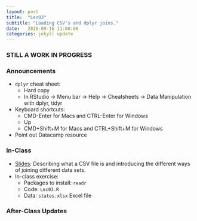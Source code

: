 ```yaml
---
layout: post
title:  "Lec03"
subtitle: "Loading CSV's and dplyr joins."
date:   2016-09-16 11:00:00
categories: jekyll update
---
```



### STILL A WORK IN PROGRESS


### Announcements

* `dplyr` cheat sheet:
    + Hard copy
    + In RStudio -> Menu bar -> Help -> Cheatsheets -> Data Manipulation with dplyr, tidyr
* Keyboard shortcuts:
    + CMD-Enter for Macs and CTRL-Enter for Windows
    + Up
    + CMD+Shift+M for Macs and CTRL+Shift+M for Windows 
* Point out Datacamp resource
    


### In-Class

* <a href = "http://htmlpreview.github.io/?https://raw.githubusercontent.com/2016-09-Middlebury-Data-Science/Topics/master/Lec03%20Loading%20CSVs%20and%20dplyr%20joins/Lec03.html" target = "_blank">Slides</a>:
Describing what a CSV file is and introducing the different ways of joining different data sets.
* In-class exercise:
    + Packages to install: `readr`
    + Code: `Lec03.R`
    + Data: `states.xlsx` Excel file


### After-Class Updates

